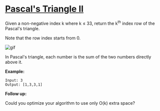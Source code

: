 # [Pascal's Triangle II](https://leetcode.com/explore/challenge/card/august-leetcoding-challenge/550/week-2-august-8th-august-14th/3421/)

Given a non-negative index k where k ≤ 33, return the k<sup>th</sup> index row of the Pascal's triangle.

Note that the row index starts from 0.

![gif](https://upload.wikimedia.org/wikipedia/commons/0/0d/PascalTriangleAnimated2.gif)

In Pascal's triangle, each number is the sum of the two numbers directly above it.

**Example:**

```
Input: 3
Output: [1,3,3,1]
```

**Follow up:**

Could you optimize your algorithm to use only O(k) extra space?
